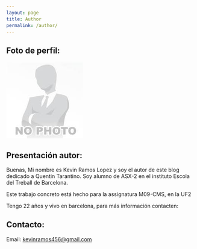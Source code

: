```yaml
---
layout: page
title: Author
permalink: /author/
---
```


## Foto de perfil:


![Profile](/images/foto-perfil.jpg)

## Presentación autor:

Buenas, Mi nombre es Kevin Ramos Lopez y soy el autor de este blog 
dedicado a Quentin Tarantino.
Soy alumno de ASX-2 en el instituto Escola del Treball de Barcelona.

Este trabajo concreto está hecho para la assignatura M09-CMS, en la UF2

Tengo 22 años y vivo en barcelona, para más información contacten:

## Contacto:
Email: [kevinramos456@gmail.com](https://www.gmail.com)
